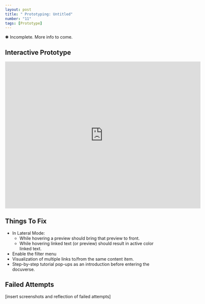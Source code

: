 ```yaml
---
layout: post
title: " Prototyping: Untitled"
number: "11"
tags: [Prototype]
---
```


&#10033; Incomplete. More info to come.

## Interactive Prototype

<iframe style="border: 1px solid rgba(0, 0, 0, 0.1)" width="640" height="480" src="https://framer.com/embed/Round-04--dHgNWv9LinqxHeYEk1er/F_MbbVHe7?highlights=0" allowfullscreen></iframe>


## Things To Fix

- In Lateral Mode:
  - While hovering a preview should bring that preview to front.
  - While hovering linked text (or preview) should result in active color linked text.
- Enable the filter menu
- Visualization of multiple links to/from the same content item.
- Step-by-step tutorial pop-ups as an introduction before entering the docuverse.

## Failed Attempts

\[insert screenshots and reflection of failed attempts]
